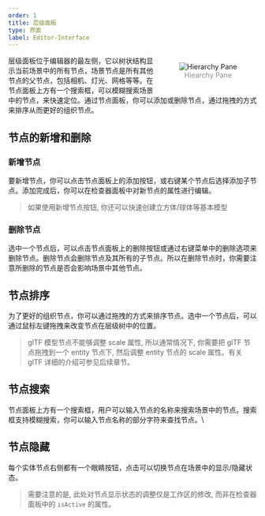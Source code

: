 ```yaml
---
order: 1
title: 层级面板
type: 界面
label: Editor-Interface
---
```


<figure style="float: right;position: relative; z-index: 2">
  <img alt="Hierarchy Pane" src="https://mdn.alipayobjects.com/huamei_fvsq9p/afts/img/A*OUlpRZXjKzQAAAAAAAAAAAAADqiTAQ/original" >
  <figcaption style="text-align:center; color: #889096">Hiearchy Pane</figcaption>
</figure>

层级面板位于编辑器的最左侧，它以树状结构显示当前场景中的所有节点，场景节点是所有其他节点的父节点，包括相机、灯光、网格等等。在节点面板上方有一个搜索框，可以模糊搜索场景中的节点，来快速定位。通过节点面板，你可以添加或删除节点，通过拖拽的方式来排序从而更好的组织节点。

## 节点的新增和删除

### 新增节点

要新增节点，你可以点击节点面板上的添加按钮，或右键某个节点后选择添加子节点。添加完成后，你可以在检查器面板中对新节点的属性进行编辑。

> 如果使用新增节点按钮, 你还可以快速创建立方体/球体等基本模型

### 删除节点

选中一个节点后，可以点击节点面板上的删除按钮或通过右键菜单中的删除选项来删除节点。删除节点会删除节点及其所有的子节点。所以在删除节点时，你需要注意所删除的节点是否会影响场景中其他节点。

## 节点排序

为了更好的组织节点，你可以通过拖拽的方式来排序节点。选中一个节点后，可以通过鼠标左键拖拽来改变节点在层级树中的位置。

> glTF 模型节点不能够调整 scale 属性, 所以通常情况下, 你需要把 glTF 节点拖拽到一个 entity 节点下, 然后调整 entity 节点的 scale 属性。有关 glTF 详细的介绍可参见后续章节。

## 节点搜索

节点面板上方有一个搜索框，用户可以输入节点的名称来搜索场景中的节点。搜索框支持模糊搜索，你可以输入节点名称的部分字符来查找节点。\

## 节点隐藏

每个实体节点右侧都有一个眼睛按钮，点击可以切换节点在场景中的显示/隐藏状态。

> 需要注意的是, 此处对节点显示状态的调整仅是工作区的修改, 而非在检查器面板中的 `isActive` 的属性。